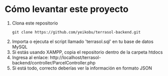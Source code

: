 # Cómo levantar este proyecto 

1. Clona este repositorio
   ```
   git clone https://github.com/yeikobu/terrasol-backend.git
   ```
2. Importa o ejecuta el script llamado 'terrasol.sql' en tu base de datos MySQL
3. Si estás usando XAMPP, copia el repositorio dentro de la carpeta htdocs
4. Ingresa al enlace: http://localhost/terrasol-backend/controller/ParcelController.php
5. Si está todo, correcto deberías ver la información en formato JSON

